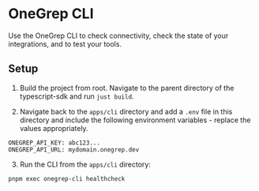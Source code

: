 # OneGrep CLI

Use the OneGrep CLI to check connectivity, check the state of your integrations, and to test your tools.

## Setup

1. Build the project from root. Navigate to the parent directory of the typescript-sdk and run `just build`.

2. Navigate back to the `apps/cli` directory and add a `.env` file in this directory and include the following environment variables - replace the values appropriately.

```
ONEGREP_API_KEY: abc123...
ONEGREP_API_URL: mydomain.onegrep.dev
```

3. Run the CLI from the `apps/cli` directory:

```bash
pnpm exec onegrep-cli healthcheck
```
